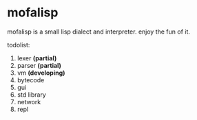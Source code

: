 # mofalisp

mofalisp is a small lisp dialect and interpreter.
enjoy the fun of it.

todolist:

1. lexer __(partial)__
2. parser __(partial)__
3. vm __(developing)__
4. bytecode
5. gui
6. std library
7. network
8. repl
